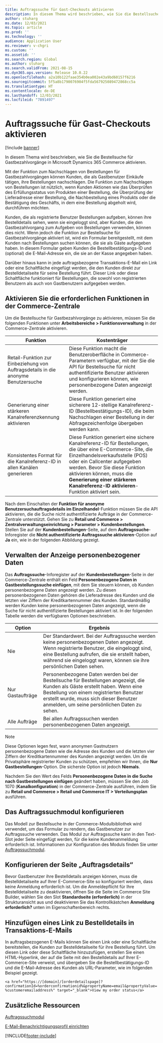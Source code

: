 ```yaml
---
title: Auftragssuche für Gast-Checkouts aktivieren
description: In diesem Thema wird beschrieben, wie Sie die Bestellsuche für Gastbezahlvorgänge in Microsoft Dynamics 365 Commerce aktivieren.
author: stuharg
ms.date: 12/03/2021
ms.topic: article
ms.prod: ''
ms.technology: ''
audience: Application User
ms.reviewer: v-chgri
ms.custom: ''
ms.assetid: ''
ms.search.region: Global
ms.author: stuharg
ms.search.validFrom: 2021-08-15
ms.dyn365.ops.version: Release 10.0.22
ms.openlocfilehash: a2a10b122faae354b0ea002e43a9bd60157f6216
ms.sourcegitcommit: 5f5a8b1790076904f5fda567925089472868cc5a
ms.translationtype: HT
ms.contentlocale: de-DE
ms.lasthandoff: 12/03/2021
ms.locfileid: "7891497"
---
```

# <a name="enable-order-lookup-for-guest-checkouts"></a>Auftragssuche für Gast-Checkouts aktivieren

[!include [banner](includes/banner.md)]

In diesem Thema wird beschrieben, wie Sie die Bestellsuche für Gastbezahlvorgänge in Microsoft Dynamics 365 Commerce aktivieren.

Mit der Funktion zum Nachschlagen von Bestellungen für Gastbezahlvorgängen können Kunden, die als Gastbenutzer Einkäufe tätigen, ihre Bestellungen nachschlagen. Die Funktion zum Nachschlagen von Bestellungen ist nützlich, wenn Kunden Aktionen wie das Überprüfen des Erfüllungsstatus von Produkten einer Bestellung, die Überprüfung der Lieferadresse einer Bestellung, die Nachbestellung eines Produkts oder die Bestätigung des Geschäfts, in dem eine Bestellung abgeholt wird, durchführen möchten.

Kunden, die als registrierte Benutzer Bestellungen aufgeben, können ihre Bestelldetails sehen, wenn sie eingeloggt sind, aber Kunden, die den Gastbezahlvorgang zum Aufgeben von Bestellungen verwenden, können dies nicht. Wenn jedoch die Funktion zur Bestellsuche für Gastbezahlvorgänge aktiviert ist, wird ein Formular bereitgestellt, mit dem Kunden nach Bestellungen suchen können, die sie als Gäste aufgegeben haben. In diesem Formular geben Kunden die Bestellbestätigungs-ID und (optional) die E-Mail-Adresse ein, die sie an der Kasse angegeben haben.

Darüber hinaus kann in jede auftragsbezogene Transaktions-E-Mail ein Link oder eine Schaltfläche eingefügt werden, die den Kunden direkt zur Bestelldetailseite für seine Bestellung führt. Dieser Link oder diese Schaltfläche funktioniert für Bestellungen, die sowohl von registrierten Benutzern als auch von Gastbenutzern aufgegeben werden.

## <a name="turn-on-necessary-features-in-commerce-headquarters"></a>Aktivieren Sie die erforderlichen Funktionen in der Commerce-Zentrale

Um die Bestellsuche für Gastbezahlvorgänge zu aktivieren, müssen Sie die folgenden Funktionen unter **Arbeitsbereiche \> Funktionsverwaltung** in der Commerce-Zentrale aktivieren.

| Funktion | Kostenträger |
|---------|---------|
| Retail-Funktion zur Einbeziehung von Auftragsdetails in die anonyme Benutzersuche | Diese Funktion macht die Benutzeroberfläche in Commerce-Parametern verfügbar, mit der Sie die API für Bestellsuche für nicht authentifizierte Benutzer aktivieren und konfigurieren können, wie personenbezogene Daten angezeigt werden. |
| Generierung einer stärkeren Kanalreferenzkennung aktivieren | Diese Funktion generiert eine sicherere 12-stellige Kanalreferenz-ID (Bestellbestätigungs-ID), die beim Nachschlagen einer Bestellung in der Abfragezeichenfolge übergeben werden kann. |
| Konsistentes Format für die Kanalreferenz-ID in allen Kanälen generieren | Diese Funktion generiert eine sichere Kanalreferenz-ID für Bestellungen, die über eine E-Commerce-Site, die Einzelhandelsverkaufsstelle (POS) oder ein Callcenter aufgegeben werden. Bevor Sie diese Funktion aktivieren können, muss die **Generierung einer stärkeren Kanalreferenz-ID aktivieren**-Funktion aktiviert sein. |

Nach dem Einschalten der **Funktion für anonyme Benutzersuchauftragsdetails im Einzelhandel**-Funktion müssen Sie die API aktivieren, die die Suche nicht authentifizierte Aufträge in der Commerce-Zentrale unterstützt. Gehen Sie zu **Retail und Commerce \> Zentralverwaltungseinrichtung \> Parameter \> Kundenbestellungen**. Stellen Sie auf der **Kundenbestellungen**-Seite, auf dem **Auftragssuche**-Inforegister die **Nicht authentifizierte Auftragssuche aktivieren**-Option auf **Ja** ein, wie in der folgenden Abbildung gezeigt.

## <a name="manage-the-display-of-personal-data"></a>Verwalten der Anzeige personenbezogener Daten

Das **Auftragssuche**-Inforegister auf der **Kundenbestellungen**-Seite in der Commerce-Zentrale enthält ein Feld **Personenbezogene Daten in Gastbestellungssuche einfügen**, mit dem Sie steuern können, ob Kunden personenbezogene Daten angezeigt werden. Zu diesen personenbezogenen Daten gehören die Lieferadresse des Kunden und die letzten vier Ziffern der Kreditkartennummer des Kunden. Standardmäßig werden Kunden keine personenbezogenen Daten angezeigt, wenn die Suche für nicht authentifizierte Bestellungen aktiviert ist. In der folgenden Tabelle werden die verfügbaren Optionen beschrieben.

| Option | Ergebnis |
|--------|--------|
| Nie | Der Standardwert. Bei der Auftragssuche werden keine personenbezogenen Daten angezeigt. Wenn registrierte Benutzer, die eingeloggt sind, eine Bestellung aufrufen, die sie erstellt haben, während sie eingeloggt waren, können sie ihre persönlichen Daten sehen. |
| Nur Gastaufträge | Personenbezogene Daten werden bei der Bestellsuche für Bestellungen angezeigt, die Kunden als Gäste erstellt haben. Wenn eine Bestellung von einem registrierten Benutzer erstellt wurde, muss sich dieser Benutzer anmelden, um seine persönlichen Daten zu sehen. |
| Alle Aufträge | Bei allen Auftragssuchen werden personenbezogenen Daten angezeigt. |

> [!NOTE]
> Diese Optionen legen fest, wann anonymen Gastnutzern personenbezogene Daten wie die Adresse des Kunden und die letzten vier Ziffern der Kreditkartennummer des Kunden angezeigt werden. Um die Privatsphäre registrierter Kunden zu schützen, empfehlen wir Ihnen, die **Nur Gastbestellungen**-Option. Die sicherste Option ist jedoch **Niemals**.

Nachdem Sie den Wert des Felds **Personenbezogene Daten in die Suche nach Gastbestellungen einfügen** geändert haben, müssen Sie den Job 1070 (**Kanalkonfiguration**) in der Commerce-Zentrale ausführen, indem Sie zu **Retail und Commerce \> Retail und Commerce IT \> Verteilungsplan** ausführen.

## <a name="configure-the-order-lookup-module"></a>Das Auftragssuchmodul konfigurieren

Das Modell zur Bestellsuche in der Commerce-Modulbibliothek wird verwendet, um das Formular zu rendern, das Gastbenutzer zur Auftragssuche verwenden. Das Modul zur Auftragssuche kann in den Text-Slot jeder Seite eingefügt werden, für die keine Kundenanmeldung erforderlich ist. Informationen zur Konfiguration des Moduls finden Sie unter [Auftragssuchmodul](order-lookup-module.md).

## <a name="configure-the-order-details-page"></a>Konfigurieren der Seite „Auftragsdetails“

Bevor Gastbenutzer ihre Bestelldetails anzeigen können, muss die Bestelldetailseite auf Ihrer E-Commerce-Site so konfiguriert werden, dass keine Anmeldung erforderlich ist. Um die Anmeldepflicht für Ihre Bestelldetailseite zu deaktivieren, öffnen Sie die Seite im Commerce Site Builder, wählen Sie den Slot **Standardseite (erforderlich)** in der Strukturansicht aus und deaktivieren Sie das Kontrollkästchen **Anmeldung erforderlich?** unten im Eigenschaftenbereich rechts.

## <a name="add-a-link-to-order-details-in-transactional-emails"></a>Hinzufügen eines Link zu Bestelldetails in Transaktions-E-Mails

In auftragsbezogenen E-Mails können Sie einen Link oder eine Schaltfläche bereitstellen, die Kunden zur Bestelldetailseite für ihre Bestellung führt. Um diesen Link oder diese Schaltfläche hinzuzufügen, erstellen Sie einen HTML-Hyperlink, der auf die Seite mit den Bestelldetails auf Ihrer E-Commerce-Site verweist, und übergeben Sie die Bestellbestätigungs-ID und die E-Mail-Adresse des Kunden als URL-Parameter, wie im folgenden Beispiel gezeigt.

`<a href="https://[domain]/[orderdetailspage]?confirmationId=%orderconfirmationid%&propertyName=email&propertyValue=%customeremailaddress%" target="_blank">View my order status</a>`

## <a name="additional-resources"></a>Zusätzliche Ressourcen

[Auftragssuchmodul](order-lookup-module.md)

[E-Mail-Benachrichtigungsprofil einrichten](email-notification-profiles.md)

[!INCLUDE[footer-include](../includes/footer-banner.md)]
